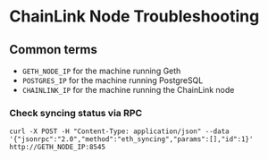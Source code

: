 # ChainLink Node Troubleshooting

## Common terms

* `GETH_NODE_IP` for the machine running Geth
* `POSTGRES_IP` for the machine running PostgreSQL
* `CHAINLINK_IP` for the machine running the ChainLink node

### Check syncing status via RPC

```shell
curl -X POST -H "Content-Type: application/json" --data '{"jsonrpc":"2.0","method":"eth_syncing","params":[],"id":1}' http://GETH_NODE_IP:8545
```
